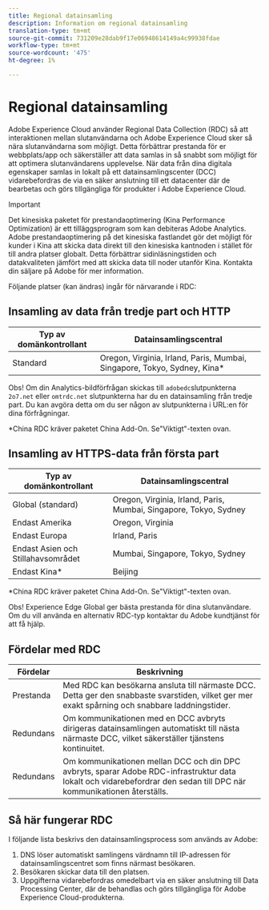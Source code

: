 ```yaml
---
title: Regional datainsamling
description: Information om regional datainsamling
translation-type: tm+mt
source-git-commit: 731209e28dab9f17e06948614149a4c99938fdae
workflow-type: tm+mt
source-wordcount: '475'
ht-degree: 1%

---
```



# Regional datainsamling

Adobe Experience Cloud använder Regional Data Collection (RDC) så att interaktionen mellan slutanvändarna och Adobe Experience Cloud sker så nära slutanvändarna som möjligt. Detta förbättrar prestanda för er webbplats/app och säkerställer att data samlas in så snabbt som möjligt för att optimera slutanvändarens upplevelse. När data från dina digitala egenskaper samlas in lokalt på ett datainsamlingscenter (DCC) vidarebefordras de via en säker anslutning till ett datacenter där de bearbetas och görs tillgängliga för produkter i Adobe Experience Cloud.

>[!IMPORTANT]
>
>Det kinesiska paketet för prestandaoptimering (Kina Performance Optimization) är ett tilläggsprogram som kan debiteras Adobe Analytics. Adobe prestandaoptimering på det kinesiska fastlandet gör det möjligt för kunder i Kina att skicka data direkt till den kinesiska kantnoden i stället för till andra platser globalt. Detta förbättrar sidinläsningstiden och datakvaliteten jämfört med att skicka data till noder utanför Kina. Kontakta din säljare på Adobe för mer information.

Följande platser (kan ändras) ingår för närvarande i RDC:

## Insamling av data från tredje part och HTTP

| Typ av domänkontrollant | Datainsamlingscentral |
|---------------------|-------------------|
| Standard | Oregon, Virginia, Irland, Paris, Mumbai, Singapore, Tokyo, Sydney, Kina* |

Obs! Om din Analytics-bildförfrågan skickas till `adobedc`slutpunkterna `2o7.net` eller `omtrdc.net` slutpunkterna har du en datainsamling från tredje part. Du kan avgöra detta om du ser någon av slutpunkterna i URL:en för dina förfrågningar.

*China RDC kräver paketet China Add-On. Se&quot;Viktigt&quot;-texten ovan.

## Insamling av HTTPS-data från första part

| Typ av domänkontrollant | Datainsamlingscentral |
|---------------------|-------------------|
| Global (standard) | Oregon, Virginia, Irland, Paris, Mumbai, Singapore, Tokyo, Sydney |
| Endast Amerika | Oregon, Virginia |
| Endast Europa | Irland, Paris |
| Endast Asien och Stillahavsområdet | Mumbai, Singapore, Tokyo, Sydney |
| Endast Kina* | Beijing |

*China RDC kräver paketet China Add-On. Se&quot;Viktigt&quot;-texten ovan.

Obs! Experience Edge Global ger bästa prestanda för dina slutanvändare.  Om du vill använda en alternativ RDC-typ kontaktar du Adobe kundtjänst för att få hjälp.

## Fördelar med RDC

| Fördelar | Beskrivning |
| --- | --- |
| Prestanda | Med RDC kan besökarna ansluta till närmaste DCC. Detta ger den snabbaste svarstiden, vilket ger mer exakt spårning och snabbare laddningstider. |
| Redundans | Om kommunikationen med en DCC avbryts dirigeras datainsamlingen automatiskt till nästa närmaste DCC, vilket säkerställer tjänstens kontinuitet. |
| Redundans | Om kommunikationen mellan DCC och din DPC avbryts, sparar Adobe RDC-infrastruktur data lokalt och vidarebefordrar den sedan till DPC när kommunikationen återställs. |

## Så här fungerar RDC

I följande lista beskrivs den datainsamlingsprocess som används av Adobe:

1. DNS löser automatiskt samlingens värdnamn till IP-adressen för datainsamlingscentret som finns närmast besökaren.
1. Besökaren skickar data till den platsen.
1. Uppgifterna vidarebefordras omedelbart via en säker anslutning till Data Processing Center, där de behandlas och görs tillgängliga för Adobe Experience Cloud-produkterna.
